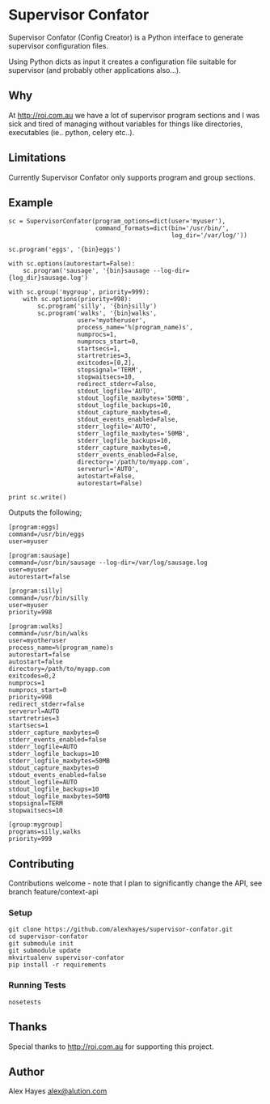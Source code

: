 # Supervisor Confator

Supervisor Confator (Config Creator) is a Python interface to generate supervisor configuration files.

Using Python dicts as input it creates a configuration file suitable for supervisor (and probably other applications also...).

## Why

At http://roi.com.au we have a lot of supervisor program sections and I was sick and tired of managing without variables for things like directories, executables (ie.. python, celery etc..).

## Limitations

Currently Supervisor Confator only supports program and group sections.

## Example

```#!python
sc = SupervisorConfator(program_options=dict(user='myuser'),
                        command_formats=dict(bin='/usr/bin/',
                                             log_dir='/var/log/'))

sc.program('eggs', '{bin}eggs')

with sc.options(autorestart=False):
    sc.program('sausage', '{bin}sausage --log-dir={log_dir}sausage.log')

with sc.group('mygroup', priority=999):
    with sc.options(priority=998):
        sc.program('silly', '{bin}silly')
        sc.program('walks', '{bin}walks', 
                   user='myotheruser', 
                   process_name='%(program_name)s',
                   numprocs=1,
                   numprocs_start=0,
                   startsecs=1,
                   startretries=3,
                   exitcodes=[0,2],
                   stopsignal='TERM',
                   stopwaitsecs=10,
                   redirect_stderr=False,
                   stdout_logfile='AUTO',
                   stdout_logfile_maxbytes='50MB',
                   stdout_logfile_backups=10,
                   stdout_capture_maxbytes=0,
                   stdout_events_enabled=False,
                   stderr_logfile='AUTO',
                   stderr_logfile_maxbytes='50MB',
                   stderr_logfile_backups=10,
                   stderr_capture_maxbytes=0,
                   stderr_events_enabled=False,
                   directory='/path/to/myapp.com',
                   serverurl='AUTO',
                   autostart=False,
                   autorestart=False)
    
print sc.write()
```

Outputs the following;

```#!ini
[program:eggs]
command=/usr/bin/eggs
user=myuser

[program:sausage]
command=/usr/bin/sausage --log-dir=/var/log/sausage.log
user=myuser
autorestart=false

[program:silly]
command=/usr/bin/silly
user=myuser
priority=998

[program:walks]
command=/usr/bin/walks
user=myotheruser
process_name=%(program_name)s
autorestart=false
autostart=false
directory=/path/to/myapp.com
exitcodes=0,2
numprocs=1
numprocs_start=0
priority=998
redirect_stderr=false
serverurl=AUTO
startretries=3
startsecs=1
stderr_capture_maxbytes=0
stderr_events_enabled=false
stderr_logfile=AUTO
stderr_logfile_backups=10
stderr_logfile_maxbytes=50MB
stdout_capture_maxbytes=0
stdout_events_enabled=false
stdout_logfile=AUTO
stdout_logfile_backups=10
stdout_logfile_maxbytes=50MB
stopsignal=TERM
stopwaitsecs=10

[group:mygroup]
programs=silly,walks
priority=999
```

## Contributing

Contributions welcome - note that I plan to significantly change the API, see branch feature/context-api

### Setup

```#!bash
git clone https://github.com/alexhayes/supervisor-confator.git
cd supervisor-confator
git submodule init
git submodule update
mkvirtualenv supervisor-confator
pip install -r requirements
```

### Running Tests

```#!python
nosetests
```

## Thanks

Special thanks to http://roi.com.au for supporting this project.

## Author

Alex Hayes <alex@alution.com>
